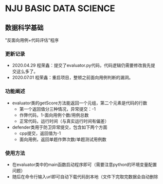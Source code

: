 # NJU BASIC DATA SCIENCE

## 数据科学基础

"反面向用例+代码评估"程序

### 更新记录

- 2020.04.29 程荣鑫：提交了evaluator.py代码，代码逻辑仍需要修改我先提交这么多了。
- 2020.07.01 程荣鑫：重启项目，整顿之前面向用例判断的漏洞。

### 功能阐述

- evaluator类的getScore方法能返回一个元组，第二个元素是代码的行数
    - 第一个返回值分三种情况，异常提交：-1
    - 作弊代码，1-面向用例个数/用例总数
    - 正常代码，运行时间（与真实运行时间有偏差）
- defender类用于防卫异常提交，包含如下两个方面
    - cpp提交，返回值为-1
    - 面向用例，返回单题作弊次数/单题测试用例数

### 使用方法

- 在evaluator类中的main函数启动程序即可（需要注意python的环境变量配置问题）
- 随后在命令行输入url即可自动下载代码到本地（文件下完取完数据会自动删除